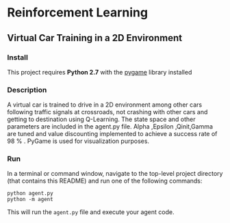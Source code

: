 # Reinforcement Learning
## Virtual Car Training in a 2D Environment

### Install

This project requires **Python 2.7** with the [pygame](https://www.pygame.org/wiki/GettingStarted
) library installed

### Description

A virtual car is trained to drive in a 2D environment among other cars following traffic signals at crossroads, not crashing with other cars and getting to destination using Q-Learning. The state space and other parameters are included in the agent.py file. Alpha ,Epsilon ,Qinit,Gamma are tuned and value discounting implemented to achieve a success rate of 98 % . PyGame is used for visualization purposes.


### Run

In a terminal or command window, navigate to the top-level project directory (that contains this README) and run one of the following commands:

```python agent.py```  
```python -m agent```

This will run the `agent.py` file and execute your agent code.
